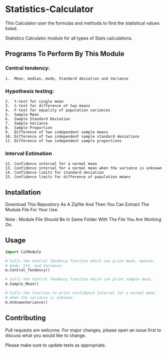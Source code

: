 # Statistics-Calculator
This Calculator user the formulas and methods to find the statistical values listed.

Statistics Calculator module for all types of Stats calculations.

## Programs To Perform By This Module
  ### Central tendency: 

    1.	Mean, median, mode, Standard deviation and Variance
    
  ### Hypothesis testing:
  
    2.	t-test for single mean    
    3.	t-test for difference of two means    
    4.	F-test for equality of population variances
    5.	Sample Mean
    6.	Sample Standard Deviation
    7.	Sample Variance
    8.	Sample Proportion
    9.	Difference of two independent sample means
    10.	Difference of two independent sample standard deviations
    11.	Difference of two independent sample proportions
    
  ### Interval Estimation
  
    12.	Confidence interval for a normal mean
    13.	Confidence interval for a normal mean when the variance is unknown
    14.	Confidence limits for standard deviation
    15.	Confidence limits for difference of population means

## Installation
  Download This Repository As A Zipfile And Then You Can Extract The Module File For Your Use.
  
  Note : Module File Should Be In Same Folder With The File You Are Working On.
  
## Usage
  ```Python
  import CalModule
  
  # Calls the Central Tendency function which can print mean, median, 
  # mode, Std. and Variance.
  m.Central_Tendency()
  
  # Calls the Central Tendency function which can print sample mean.
  m.Sample_Mean()
  
  # Calls the function to print Confidence interval for a normal mean 
  # when the variance is unknown.
  m.UnknownVariance()
  ```
## Contributing
Pull requests are welcome. For major changes, please open an issue first to discuss what you would like to change.

Please make sure to update tests as appropriate.
